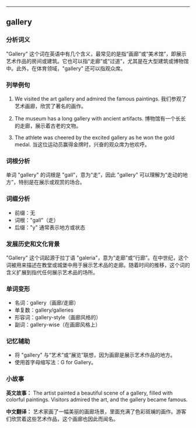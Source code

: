 
---------------
## gallery
### 分析词义
"Gallery" 这个词在英语中有几个含义，最常见的是指“画廊”或“美术馆”，即展示艺术作品的房间或建筑。它也可以指“走廊”或“过道”，尤其是在大型建筑或博物馆中。此外，在体育领域，"gallery" 还可以指观众席。

### 列举例句
1. We visited the art gallery and admired the famous paintings.
   我们参观了艺术画廊，欣赏了著名的画作。

2. The museum has a long gallery with ancient artifacts.
   博物馆有一个长长的走廊，展示着古老的文物。

3. The athlete was cheered by the excited gallery as he won the gold medal.
   当这位运动员赢得金牌时，兴奋的观众席为他欢呼。

### 词根分析
单词 "gallery" 的词根是 "gall"，意为“走”，因此 "gallery" 可以理解为“走动的地方”，特别是在展示或观赏的场合。

### 词缀分析
- 前缀：无
- 词根："gall"（走）
- 后缀："y" 通常表示地方或状态

### 发展历史和文化背景
"Gallery" 这个词起源于拉丁语 "galeria"，意为“走廊”或“行廊”。在中世纪，这个词被用来描述在教堂或城堡中用于展示艺术品的走廊。随着时间的推移，这个词的含义扩展到指代任何展示艺术品的场所。

### 单词变形
- 名词：gallery（画廊/走廊）
- 单复数：gallery/galleries
- 形容词：gallery-style（画廊风格的）
- 副词：gallery-wise（在画廊风格上）

### 记忆辅助
- 将 "gallery" 与“艺术”或“展览”联想，因为画廊是展示艺术作品的地方。
- 使用首字母缩写法：G for Gallery。

### 小故事
**英文故事：**
The artist painted a beautiful scene of a gallery, filled with colorful paintings. Visitors admired the art, and the gallery became famous.

**中文翻译：**
艺术家画了一幅美丽的画廊场景，里面充满了色彩斑斓的画作。游客们欣赏着这些艺术作品，这个画廊也因此而闻名。


